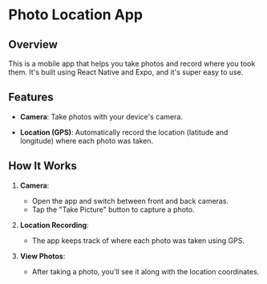 # Photo Location App

## Overview

This is a mobile app that helps you take photos and record where you took them. It's built using React Native and Expo, and it's super easy to use.

## Features

- **Camera**: Take photos with your device's camera.

- **Location (GPS)**: Automatically record the location (latitude and longitude) where each photo was taken.

## How It Works

1. **Camera**: 
   - Open the app and switch between front and back cameras.
   - Tap the "Take Picture" button to capture a photo.

2. **Location Recording**: 
   - The app keeps track of where each photo was taken using GPS.

3. **View Photos**: 
   - After taking a photo, you'll see it along with the location coordinates.

